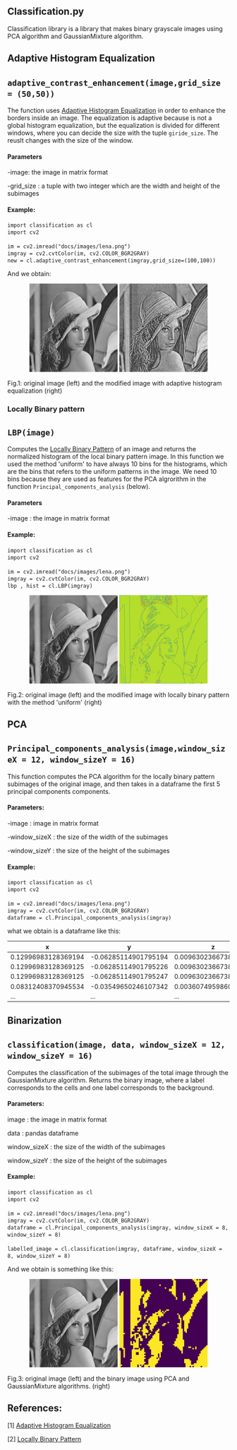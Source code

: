 ## Classification.py

Classification library is a library that makes binary grayscale images using PCA algorithm and GaussianMixture algorithm.

## Adaptive Histogram Equalization
## `adaptive_contrast_enhancement(image,grid_size = (50,50))`

The function uses [Adaptive
Histogram Equalization](https://opencv-python-tutroals.readthedocs.io/en/latest/py_tutorials/py_imgproc/py_histograms/py_histogram_equalization/py_histogram_equalization.html
) in order to enhance the borders inside an image.
The equalization is adaptive because is not a global histogram equalization,
but the equalization is divided for different windows, where you can decide the size with the tuple `giride_size`. The reuslt changes with the size of the window.

#### Parameters


-image: the image in matrix format

-grid_size : a tuple with two integer which are the width and height of the subimages

#### Example:

```
import classification as cl
import cv2

im = cv2.imread("docs/images/lena.png")
imgray = cv2.cvtColor(im, cv2.COLOR_BGR2GRAY)
new = cl.adaptive_contrast_enhancement(imgray,grid_size=(100,100))
```
And we obtain:

<p align="center">
  <img src="https://github.com/riccardoscheda/AnomalousDiffusion/blob/master/docs/images/lena.png" width = "200" >
  <img src="https://github.com/riccardoscheda/AnomalousDiffusion/blob/master/docs/images/equalizedlena.png" width = "200">
</p>
Fig.1: original image (left) and the modified image with adaptive histogram equalization (right)

### Locally Binary pattern
## `LBP(image)`

Computes the [Locally Binary Pattern](https://scikit-image.org/docs/dev/auto_examples/features_detection/plot_local_binary_pattern.html) of an image and
returns the normalized histogram of the local binary pattern image.
In this function we used the method 'uniform' to have always 10 bins for the histograms, which are the bins that refers to the uniform patterns in the image. We need 10 bins because they are used as features for the PCA algrorithm in the function `Principal_components_analysis` (below).

#### Parameters

-image : the image in matrix format


#### Example:
```
import classification as cl
import cv2

im = cv2.imread("docs/images/lena.png")
imgray = cv2.cvtColor(im, cv2.COLOR_BGR2GRAY)
lbp , hist = cl.LBP(imgray)
```

<p align="center">
  <img src="https://github.com/riccardoscheda/AnomalousDiffusion/blob/master/docs/images/lena.png" width = "200" >
  <img src="https://github.com/riccardoscheda/AnomalousDiffusion/blob/master/docs/images/lbplena.png" width = "200">
</p>
Fig.2: original image (left) and the modified image with locally binary pattern with the method 'uniform' (right)

## PCA
## `Principal_components_analysis(image,window_sizeX = 12, window_sizeY = 16)`

This function computes the PCA algorithm for the locally binary pattern subimages of the original image, and then takes in a dataframe the first 5 principal components components.

#### Parameters:

-image : image in matrix format

-window_sizeX : the size of the width of the subimages

-window_sizeY : the size of the height of the subimages


#### Example:
```
import classification as cl
import cv2

im = cv2.imread("docs/images/lena.png")
imgray = cv2.cvtColor(im, cv2.COLOR_BGR2GRAY)
dataframe = cl.Principal_components_analysis(imgray)
```
what we obtain is a dataframe like this:

x|y|z|u|w
---|---|---|---|---
0.12996983128369194|-0.06285114901795194|0.009630236673870328|-0.0013368769283709939|-0.0023434951040339404
0.12996983128369125|-0.06285114901795226|0.009630236673869755|-0.0013368769283715611|-0.0023434951040339526
0.12996983128369125|-0.06285114901795247|0.009630236673870415|-0.0013368769283712643|-0.0023434951040346634
0.08312408370945534|-0.03549650246107342|0.003607495986024477|-0.0025576345014921794|-0.00247981733049018
...|...|...|...|...

## Binarization
## `classification(image, data, window_sizeX = 12, window_sizeY = 16)`

Computes the classification of the subimages of the total image through the GaussianMixture algorithm.
Returns the binary image, where a label corresponds to the cells and one
label corresponds to the background.

#### Parameters:


image : the image in matrix format

data : pandas dataframe

window_sizeX : the size of the width of the subimages

window_sizeY : the size of the height of the subimages

#### Example:

```
import classification as cl
import cv2

im = cv2.imread("docs/images/lena.png")
imgray = cv2.cvtColor(im, cv2.COLOR_BGR2GRAY)
dataframe = cl.Principal_components_analysis(imgray, window_sizeX = 8, window_sizeY = 8)

labelled_image = cl.classification(imgray, dataframe, window_sizeX = 8, window_sizeY = 8)
```
And we obtain is something like this:
<p align="center">
  <img src="https://github.com/riccardoscheda/AnomalousDiffusion/blob/master/docs/images/lena.png" width = "200" >
  <img src="https://github.com/riccardoscheda/AnomalousDiffusion/blob/master/docs/images/labelledlena.png" width = "200">
</p>
Fig.3: original image (left) and the binary image using PCA and GaussianMixture algorithms. (right)


References:
------------------

[1] [Adaptive
Histogram Equalization](https://opencv-python-tutroals.readthedocs.io/en/latest/py_tutorials/py_imgproc/py_histograms/py_histogram_equalization/py_histogram_equalization.html
)

[2] [Locally Binary Pattern](https://scikit-image.org/docs/dev/auto_examples/features_detection/plot_local_binary_pattern.html)
